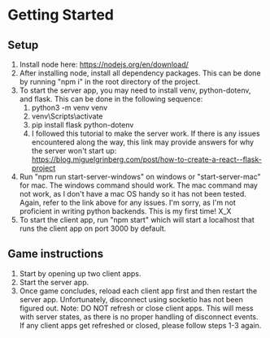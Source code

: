 # Getting Started

## Setup

1. Install node here: https://nodejs.org/en/download/
2. After installing node, install all dependency packages. This can be done by running "npm i" in the root directory of the project.
3. To start the server app, you may need to install venv, python-dotenv, and flask. This can be done in the following sequence:
   1. python3 -m venv venv
   2. venv\Scripts\activate
   3. pip install flask python-dotenv
   4. I followed this tutorial to make the server work. If there is any issues encountered along the way, this link may provide answers for why the server won't start up: https://blog.miguelgrinberg.com/post/how-to-create-a-react--flask-project
4. Run "npm run start-server-windows" on windows or "start-server-mac" for mac. The windows command should work. The mac command may not work, as I don't have a mac OS handy so it has not been tested. Again, refer to the link above for any issues. I'm sorry, as I'm not proficient in writing python backends. This is my first time! X_X
5. To start the client app, run "npm start" which will start a localhost that runs the client app on port 3000 by default.

## Game instructions

1. Start by opening up two client apps.
2. Start the server app.
3. Once game concludes, reload each client app first and then restart the server app. Unfortunately, disconnect using socketio has not been figured out.
   Note: DO NOT refresh or close client apps. This will mess with server states, as there is no proper handling of disconnect events. If any client apps get refreshed or closed, please follow steps 1-3 again.
